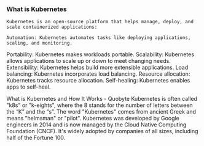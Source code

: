 ### What is Kubernetes ###

    Kubernetes is an open-source platform that helps manage, deploy, and scale containerized applications: 

    Automation: Kubernetes automates tasks like deploying applications, scaling, and monitoring. 

Portability: Kubernetes makes workloads portable. 
Scalability: Kubernetes allows applications to scale up or down to meet changing needs. 
Extensibility: Kubernetes helps build more extensible applications. 
Load balancing: Kubernetes incorporates load balancing. 
Resource allocation: Kubernetes tracks resource allocation. 
Self-healing: Kubernetes enables apps to self-heal. 

What is Kubernetes and How It Works - Quobyte
Kubernetes is often called "k8s" or "k-eights", where the 8 stands for the number of letters between the “K” and the “s”. The word "Kubernetes" comes from ancient Greek and means "helmsman" or "pilot". 
Kubernetes was developed by Google engineers in 2014 and is now managed by the Cloud Native Computing Foundation (CNCF). It's widely adopted by companies of all sizes, including half of the Fortune 100. 


